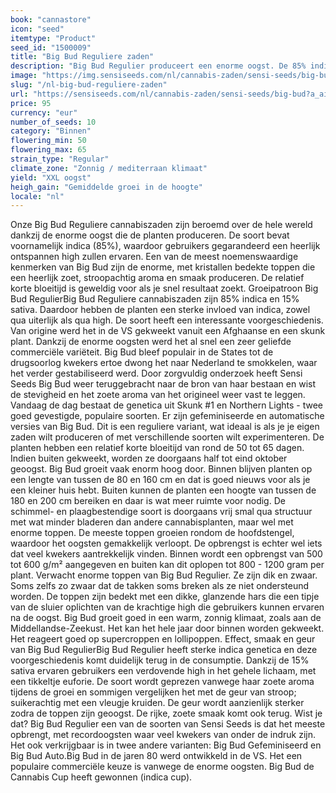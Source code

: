 ```yaml
---
book: "cannastore"
icon: "seed"
itemtype: "Product"
seed_id: "1500009"
title: "Big Bud Reguliere zaden"
description: "Big Bud Regulier produceert een enorme oogst. De 85% indica genetica geeft een krachtige, ontspannen high. Verwacht een zoete, kruidige geur."
image: "https://img.sensiseeds.com/nl/cannabis-zaden/sensi-seeds/big-bud-image.png"
slug: "/nl-big-bud-reguliere-zaden"
url: "https://sensiseeds.com/nl/cannabis-zaden/sensi-seeds/big-bud?a_aid=cannastore"
price: 95
currency: "eur"
number_of_seeds: 10
category: "Binnen"
flowering_min: 50
flowering_max: 65
strain_type: "Regular"
climate_zone: "Zonnig / mediterraan klimaat"
yield: "XXL oogst"
heigh_gain: "Gemiddelde groei in de hoogte"
locale: "nl"
---
```

Onze Big Bud Reguliere cannabiszaden zijn beroemd over de hele wereld dankzij de enorme oogst die de planten produceren. De soort bevat voornamelijk indica (85%), waardoor gebruikers gegarandeerd een heerlijk ontspannen high zullen ervaren. Een van de meest noemenswaardige kenmerken van Big Bud zijn de enorme, met kristallen bedekte toppen die een heerlijk zoet, stroopachtig aroma en smaak produceren. De relatief korte bloeitijd is geweldig voor als je snel resultaat zoekt. Groeipatroon Big Bud RegulierBig Bud Reguliere cannabiszaden zijn 85% indica en 15% sativa. Daardoor hebben de planten een sterke invloed van indica, zowel qua uiterlijk als qua high. De soort heeft een interessante voorgeschiedenis. Van origine werd het in de VS gekweekt vanuit een Afghaanse en een skunk plant. Dankzij de enorme oogsten werd het al snel een zeer geliefde commerciële variëteit. Big Bud bleef populair in de States tot de drugsoorlog kwekers ertoe dwong het naar Nederland te smokkelen, waar het verder gestabiliseerd werd. Door zorgvuldig onderzoek heeft Sensi Seeds Big Bud weer teruggebracht naar de bron van haar bestaan en wist de stevigheid en het zoete aroma van het origineel weer vast te leggen. Vandaag de dag bestaat de genetica uit Skunk #1 en Northern Lights - twee goed gevestigde, populaire soorten. Er zijn gefeminiseerde en automatische versies van Big Bud. Dit is een reguliere variant, wat ideaal is als je je eigen zaden wilt produceren of met verschillende soorten wilt experimenteren. De planten hebben een relatief korte bloeitijd van rond de 50 tot 65 dagen. Indien buiten gekweekt, worden ze doorgaans half tot eind oktober geoogst. Big Bud groeit vaak enorm hoog door. Binnen blijven planten op een lengte van tussen de 80 en 160 cm en dat is goed nieuws voor als je een kleiner huis hebt. Buiten kunnen de planten een hoogte van tussen de 180 en 200 cm bereiken en daar is wat meer ruimte voor nodig. De schimmel- en plaagbestendige soort is doorgaans vrij smal qua structuur met wat minder bladeren dan andere cannabisplanten, maar wel met enorme toppen. De meeste toppen groeien rondom de hoofdstengel, waardoor het oogsten gemakkelijk verloopt. De opbrengst is echter wel iets dat veel kwekers aantrekkelijk vinden. Binnen wordt een opbrengst van 500 tot 600 g/m² aangegeven en buiten kan dit oplopen tot 800 - 1200 gram per plant. Verwacht enorme toppen van Big Bud Regulier. Ze zijn dik en zwaar. Soms zelfs zo zwaar dat de takken soms breken als ze niet ondersteund worden. De toppen zijn bedekt met een dikke, glanzende hars die een tipje van de sluier oplichten van de krachtige high die gebruikers kunnen ervaren na de oogst. Big Bud groeit goed in een warm, zonnig klimaat, zoals aan de Middellandse-Zeekust. Het kan het hele jaar door binnen worden gekweekt. Het reageert goed op supercroppen en lollipoppen. Effect, smaak en geur van Big Bud RegulierBig Bud Regulier heeft sterke indica genetica en deze voorgeschiedenis komt duidelijk terug in de consumptie. Dankzij de 15% sativa ervaren gebruikers een verdovende high in het gehele lichaam, met een tikkeltje euforie. De soort wordt geprezen vanwege haar zoete aroma tijdens de groei en sommigen vergelijken het met de geur van stroop; suikerachtig met een vleugje kruiden. De geur wordt aanzienlijk sterker zodra de toppen zijn geoogst. De rijke, zoete smaak komt ook terug. Wist je dat? Big Bud Regulier een van de soorten van Sensi Seeds is dat het meeste opbrengt, met recordoogsten waar veel kwekers van onder de indruk zijn. Het ook verkrijgbaar is in twee andere varianten: Big Bud Gefeminiseerd en Big Bud Auto.Big Bud in de jaren 80 werd ontwikkeld in de VS. Het een populaire commerciële keuze is vanwege de enorme oogsten. Big Bud de Cannabis Cup heeft gewonnen (indica cup).
